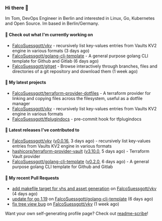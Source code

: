 ### Hi there 👋

Im Tom, DevOps Engineer in Berlin and interested in Linux, Go, Kubernetes and Open Source.
Im based in Berlin/Germany.

#### 👷 Check out what I'm currently working on

- [FalcoSuessgott/vkv](https://github.com/FalcoSuessgott/vkv) - recursively list key-values entries from Vaults KV2 engine in various formats (3 days ago)
- [FalcoSuessgott/golang-cli-template](https://github.com/FalcoSuessgott/golang-cli-template) - A general purpose golang CLI  template for Github and Gitlab (6 days ago)
- [FalcoSuessgott/gitget](https://github.com/FalcoSuessgott/gitget) - Browse interactively through branches, files and directories of a git repository and download them (1 week ago)

#### 🌱 My latest projects

- [FalcoSuessgott/terraform-provider-dotfiles](https://github.com/FalcoSuessgott/terraform-provider-dotfiles) - A terraform provider for linking and copying files across the filesystem, useful as a dotfile manager
- [FalcoSuessgott/vkv](https://github.com/FalcoSuessgott/vkv) - recursively list key-values entries from Vaults KV2 engine in various formats
- [FalcoSuessgott/tfplugindocs](https://github.com/FalcoSuessgott/tfplugindocs) - pre-commit hook for tfplugindocs

#### 🔭 Latest releases I've contributed to

- [FalcoSuessgott/vkv](https://github.com/FalcoSuessgott/vkv) ([v0.0.16](https://github.com/FalcoSuessgott/vkv/releases/tag/v0.0.16), 3 days ago) - recursively list key-values entries from Vaults KV2 engine in various formats
- [hashicorp/terraform-provider-vault](https://github.com/hashicorp/terraform-provider-vault) ([v3.10.0](https://github.com/hashicorp/terraform-provider-vault/releases/tag/v3.10.0), 5 days ago) - Terraform Vault provider
- [FalcoSuessgott/golang-cli-template](https://github.com/FalcoSuessgott/golang-cli-template) ([v0.2.0](https://github.com/FalcoSuessgott/golang-cli-template/releases/tag/v0.2.0), 6 days ago) - A general purpose golang CLI  template for Github and Gitlab

#### 🔨 My recent Pull Requests

- [add makefile target for vhs and asset generation](https://github.com/FalcoSuessgott/vkv/pull/95) on [FalcoSuessgott/vkv](https://github.com/FalcoSuessgott/vkv) (4 days ago)
- [update for go 1.19](https://github.com/FalcoSuessgott/golang-cli-template/pull/22) on [FalcoSuessgott/golang-cli-template](https://github.com/FalcoSuessgott/golang-cli-template) (6 days ago)
- [fix tree view bug](https://github.com/FalcoSuessgott/vkv/pull/90) on [FalcoSuessgott/vkv](https://github.com/FalcoSuessgott/vkv) (1 week ago)

Want your own self-generating profile page? Check out [readme-scribe](https://github.com/muesli/readme-scribe)!